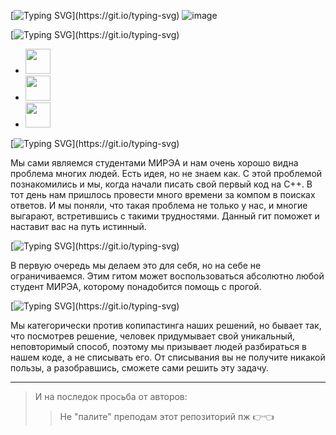 [![Typing SVG](https://readme-typing-svg.herokuapp.com?color=%2336BCF7&lines=🦁+ОТВЕТЫ+НА+ЗАДАНИЯ+РТУ+МИРЭА:)](https://git.io/typing-svg)
![image](https://github.com/Ripsad/Luksorus/assets/82079561/4ceed4e4-def7-4dfe-9285-310f9728e2ef)


[![Typing SVG](https://readme-typing-svg.herokuapp.com?color=%2336BCF7&lines=🔤+Languages+used+here:)](https://git.io/typing-svg)
<ul>
  <li>
    <img src="https://github.com/Luksorus/profile/assets/82079561/f0712898-35b2-4994-a205-1a21cd12b34d"  width="40" height="40">
    
  </li>
  <li>
    <img src="https://github.com/Luksorus/profile/assets/82079561/97779165-471a-4292-93c5-4e72e5648e8a"  width="40" height="40">
  </li>
  <li>
    <img src="https://github.com/Luksorus/profile/assets/82079561/e60cd25a-8c47-444c-9dfe-faae9bb2e9df"  width="40" height="40">
  </li>
  
</ul>


[![Typing SVG](https://readme-typing-svg.herokuapp.com?color=%2336BCF7&lines=🤔+Для+чего+это+всё:)](https://git.io/typing-svg)

Мы сами являемся студентами МИРЭА и нам очень хорошо видна проблема многих людей. Есть идея, но не знаем как. С этой проблемой 
познакомились и мы, когда начали писать свой первый код на C++. В тот день нам пришлось провести много времени за компом в поисках 
ответов. И мы поняли, что такая проблема не только у нас, и многие выгарают, встретившись с такими трудностями.
Данный гит поможет и наставит вас на путь истинный.

[![Typing SVG](https://readme-typing-svg.herokuapp.com?color=%2336BCF7&lines=🤷‍♂️+Для+кого+это+всё:)](https://git.io/typing-svg)

В первую очередь мы делаем это для себя, но на себе не ограничиваемся. Этим гитом может воспользоваться абсолютно любой студент
МИРЭА, которому понадобится помощь с прогой.


[![Typing SVG](https://readme-typing-svg.herokuapp.com?color=%2336BCF7&lines=📒+По-поводу+списывания:)](https://git.io/typing-svg)

Мы категорически против копипастинга наших решений, но бывает так, что посмотрев решение, человек придумывает свой уникальный,
неповторимый способ, поэтому мы призывает людей разбираться в нашем коде, а не списывать его. От списывания вы не получите
никакой пользы, а разобравшись, сможете сами решить эту задачу.

***
> И на последок просьба от авторов:
>> Не "палите" преподам этот репозиторий пж 👉👈
